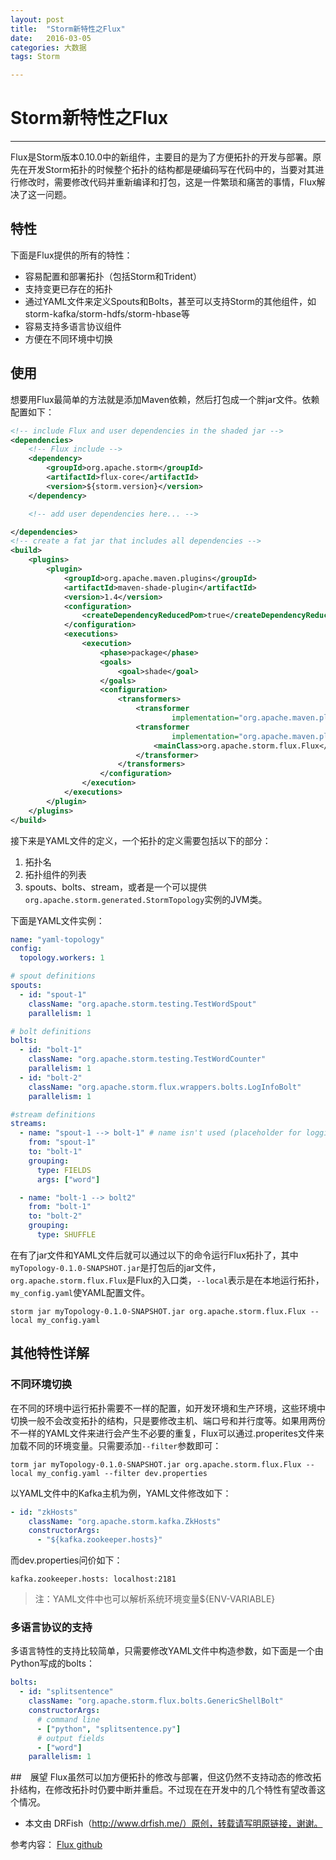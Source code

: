 ```yaml
---
layout: post
title:  "Storm新特性之Flux"
date:   2016-03-05
categories: 大数据
tags: Storm

---
```


# Storm新特性之Flux

---

Flux是Storm版本0.10.0中的新组件，主要目的是为了方便拓扑的开发与部署。原先在开发Storm拓扑的时候整个拓扑的结构都是硬编码写在代码中的，当要对其进行修改时，需要修改代码并重新编译和打包，这是一件繁琐和痛苦的事情，Flux解决了这一问题。

## 特性

下面是Flux提供的所有的特性：

- 容易配置和部署拓扑（包括Storm和Trident）
- 支持变更已存在的拓扑
- 通过YAML文件来定义Spouts和Bolts，甚至可以支持Storm的其他组件，如storm-kafka/storm-hdfs/storm-hbase等
- 容易支持多语言协议组件
- 方便在不同环境中切换

## 使用

想要用Flux最简单的方法就是添加Maven依赖，然后打包成一个胖jar文件。依赖配置如下：

```xml
<!-- include Flux and user dependencies in the shaded jar -->
<dependencies>
    <!-- Flux include -->
    <dependency>
        <groupId>org.apache.storm</groupId>
        <artifactId>flux-core</artifactId>
        <version>${storm.version}</version>
    </dependency>

    <!-- add user dependencies here... -->

</dependencies>
<!-- create a fat jar that includes all dependencies -->
<build>
    <plugins>
        <plugin>
            <groupId>org.apache.maven.plugins</groupId>
            <artifactId>maven-shade-plugin</artifactId>
            <version>1.4</version>
            <configuration>
                <createDependencyReducedPom>true</createDependencyReducedPom>
            </configuration>
            <executions>
                <execution>
                    <phase>package</phase>
                    <goals>
                        <goal>shade</goal>
                    </goals>
                    <configuration>
                        <transformers>
                            <transformer
                                    implementation="org.apache.maven.plugins.shade.resource.ServicesResourceTransformer"/>
                            <transformer
                                    implementation="org.apache.maven.plugins.shade.resource.ManifestResourceTransformer">
                                <mainClass>org.apache.storm.flux.Flux</mainClass>
                            </transformer>
                        </transformers>
                    </configuration>
                </execution>
            </executions>
        </plugin>
    </plugins>
</build>
```

接下来是YAML文件的定义，一个拓扑的定义需要包括以下的部分：

1. 拓扑名
2. 拓扑组件的列表
3. spouts、bolts、stream，或者是一个可以提供`org.apache.storm.generated.StormTopology`实例的JVM类。

下面是YAML文件实例：

```yaml
name: "yaml-topology"
config:
  topology.workers: 1

# spout definitions
spouts:
  - id: "spout-1"
    className: "org.apache.storm.testing.TestWordSpout"
    parallelism: 1

# bolt definitions
bolts:
  - id: "bolt-1"
    className: "org.apache.storm.testing.TestWordCounter"
    parallelism: 1
  - id: "bolt-2"
    className: "org.apache.storm.flux.wrappers.bolts.LogInfoBolt"
    parallelism: 1

#stream definitions
streams:
  - name: "spout-1 --> bolt-1" # name isn't used (placeholder for logging, UI, etc.)
    from: "spout-1"
    to: "bolt-1"
    grouping:
      type: FIELDS
      args: ["word"]

  - name: "bolt-1 --> bolt2"
    from: "bolt-1"
    to: "bolt-2"
    grouping:
      type: SHUFFLE

```

在有了jar文件和YAML文件后就可以通过以下的命令运行Flux拓扑了，其中`myTopology-0.1.0-SNAPSHOT.jar`是打包后的jar文件，`org.apache.storm.flux.Flux`是Flux的入口类，`--local`表示是在本地运行拓扑，`my_config.yaml`使YAML配置文件。

```
storm jar myTopology-0.1.0-SNAPSHOT.jar org.apache.storm.flux.Flux --local my_config.yaml
```

## 其他特性详解

### 不同环境切换

在不同的环境中运行拓扑需要不一样的配置，如开发环境和生产环境，这些环境中切换一般不会改变拓扑的结构，只是要修改主机、端口号和并行度等。如果用两份不一样的YAML文件来进行会产生不必要的重复，Flux可以通过.properites文件来加载不同的环境变量。只需要添加`--filter`参数即可：

```
torm jar myTopology-0.1.0-SNAPSHOT.jar org.apache.storm.flux.Flux --local my_config.yaml --filter dev.properties
```

以YAML文件中的Kafka主机为例，YAML文件修改如下：

```yaml
- id: "zkHosts"
    className: "org.apache.storm.kafka.ZkHosts"
    constructorArgs:
      - "${kafka.zookeeper.hosts}"
```

而dev.properties问价如下：

```
kafka.zookeeper.hosts: localhost:2181
```

> 注：YAML文件中也可以解析系统环境变量${ENV-VARIABLE}

### 多语言协议的支持

多语言特性的支持比较简单，只需要修改YAML文件中构造参数，如下面是一个由Python写成的bolts：

```yaml
bolts:
  - id: "splitsentence"
    className: "org.apache.storm.flux.bolts.GenericShellBolt"
    constructorArgs:
      # command line
      - ["python", "splitsentence.py"]
      # output fields
      - ["word"]
    parallelism: 1
```

##　展望
Flux虽然可以加方便拓扑的修改与部署，但这仍然不支持动态的修改拓扑结构，在修改拓扑时仍要中断并重启。不过现在在开发中的几个特性有望改善这个情况。

- 本文由 DRFish（http://www.drfish.me/）原创，转载请写明原链接，谢谢。

参考内容： [Flux github](https://github.com/apache/storm/blob/a4f9f8bc5b4ca85de487a0a868e519ddcb94e852/external/flux/README.md)

